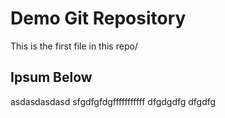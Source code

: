 # Demo Git Repository

This is the first file in this repo/

## Ipsum Below

asdasdasdasd
sfgdfgfdgfffffffffff
dfgdgdfg
dfgdfg
